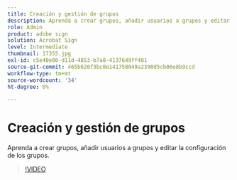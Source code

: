 ```yaml
---
title: Creación y gestión de grupos
description: Aprenda a crear grupos, añadir usuarios a grupos y editar la configuración de grupos
role: Admin
product: adobe sign
solution: Acrobat Sign
level: Intermediate
thumbnail: 17355.jpg
exl-id: c5e40e00-d11d-4853-b7a8-4137649ff481
source-git-commit: 465b620f3bc0e141758049a2390d5cb06e8b9ccd
workflow-type: tm+mt
source-wordcount: '34'
ht-degree: 0%

---
```


# Creación y gestión de grupos

Aprenda a crear grupos, añadir usuarios a grupos y editar la configuración de los grupos.

>[!VIDEO](https://video.tv.adobe.com/v/344682?hidetitle=true)
